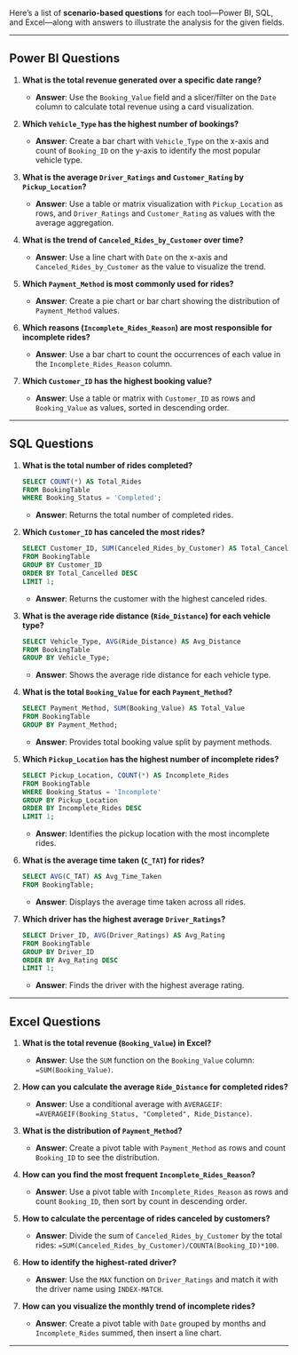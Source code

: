 Here’s a list of **scenario-based questions** for each tool—Power BI, SQL, and Excel—along with answers to illustrate the analysis for the given fields.

---

## **Power BI Questions**

1. **What is the total revenue generated over a specific date range?**
   - **Answer**: Use the `Booking_Value` field and a slicer/filter on the `Date` column to calculate total revenue using a card visualization.

2. **Which `Vehicle_Type` has the highest number of bookings?**
   - **Answer**: Create a bar chart with `Vehicle_Type` on the x-axis and count of `Booking_ID` on the y-axis to identify the most popular vehicle type.

3. **What is the average `Driver_Ratings` and `Customer_Rating` by `Pickup_Location`?**
   - **Answer**: Use a table or matrix visualization with `Pickup_Location` as rows, and `Driver_Ratings` and `Customer_Rating` as values with the average aggregation.

4. **What is the trend of `Canceled_Rides_by_Customer` over time?**
   - **Answer**: Use a line chart with `Date` on the x-axis and `Canceled_Rides_by_Customer` as the value to visualize the trend.

5. **Which `Payment_Method` is most commonly used for rides?**
   - **Answer**: Create a pie chart or bar chart showing the distribution of `Payment_Method` values.

6. **Which reasons (`Incomplete_Rides_Reason`) are most responsible for incomplete rides?**
   - **Answer**: Use a bar chart to count the occurrences of each value in the `Incomplete_Rides_Reason` column.

7. **Which `Customer_ID` has the highest booking value?**
   - **Answer**: Use a table or matrix with `Customer_ID` as rows and `Booking_Value` as values, sorted in descending order.

---

## **SQL Questions**

1. **What is the total number of rides completed?**
   ```sql
   SELECT COUNT(*) AS Total_Rides
   FROM BookingTable
   WHERE Booking_Status = 'Completed';
   ```
   - **Answer**: Returns the total number of completed rides.

2. **Which `Customer_ID` has canceled the most rides?**
   ```sql
   SELECT Customer_ID, SUM(Canceled_Rides_by_Customer) AS Total_Cancelled
   FROM BookingTable
   GROUP BY Customer_ID
   ORDER BY Total_Cancelled DESC
   LIMIT 1;
   ```
   - **Answer**: Returns the customer with the highest canceled rides.

3. **What is the average ride distance (`Ride_Distance`) for each vehicle type?**
   ```sql
   SELECT Vehicle_Type, AVG(Ride_Distance) AS Avg_Distance
   FROM BookingTable
   GROUP BY Vehicle_Type;
   ```
   - **Answer**: Shows the average ride distance for each vehicle type.

4. **What is the total `Booking_Value` for each `Payment_Method`?**
   ```sql
   SELECT Payment_Method, SUM(Booking_Value) AS Total_Value
   FROM BookingTable
   GROUP BY Payment_Method;
   ```
   - **Answer**: Provides total booking value split by payment methods.

5. **Which `Pickup_Location` has the highest number of incomplete rides?**
   ```sql
   SELECT Pickup_Location, COUNT(*) AS Incomplete_Rides
   FROM BookingTable
   WHERE Booking_Status = 'Incomplete'
   GROUP BY Pickup_Location
   ORDER BY Incomplete_Rides DESC
   LIMIT 1;
   ```
   - **Answer**: Identifies the pickup location with the most incomplete rides.

6. **What is the average time taken (`C_TAT`) for rides?**
   ```sql
   SELECT AVG(C_TAT) AS Avg_Time_Taken
   FROM BookingTable;
   ```
   - **Answer**: Displays the average time taken across all rides.

7. **Which driver has the highest average `Driver_Ratings`?**
   ```sql
   SELECT Driver_ID, AVG(Driver_Ratings) AS Avg_Rating
   FROM BookingTable
   GROUP BY Driver_ID
   ORDER BY Avg_Rating DESC
   LIMIT 1;
   ```
   - **Answer**: Finds the driver with the highest average rating.

---

## **Excel Questions**

1. **What is the total revenue (`Booking_Value`) in Excel?**
   - **Answer**: Use the `SUM` function on the `Booking_Value` column: `=SUM(Booking_Value)`.

2. **How can you calculate the average `Ride_Distance` for completed rides?**
   - **Answer**: Use a conditional average with `AVERAGEIF`:
     `=AVERAGEIF(Booking_Status, "Completed", Ride_Distance)`.

3. **What is the distribution of `Payment_Method`?**
   - **Answer**: Create a pivot table with `Payment_Method` as rows and count `Booking_ID` to see the distribution.

4. **How can you find the most frequent `Incomplete_Rides_Reason`?**
   - **Answer**: Use a pivot table with `Incomplete_Rides_Reason` as rows and count `Booking_ID`, then sort by count in descending order.

5. **How to calculate the percentage of rides canceled by customers?**
   - **Answer**: Divide the sum of `Canceled_Rides_by_Customer` by the total rides:
     `=SUM(Canceled_Rides_by_Customer)/COUNTA(Booking_ID)*100`.

6. **How to identify the highest-rated driver?**
   - **Answer**: Use the `MAX` function on `Driver_Ratings` and match it with the driver name using `INDEX-MATCH`.

7. **How can you visualize the monthly trend of incomplete rides?**
   - **Answer**: Create a pivot table with `Date` grouped by months and `Incomplete_Rides` summed, then insert a line chart.

---